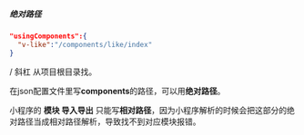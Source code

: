 ##### 绝对路径

```json
"usingComponents":{
  "v-like":"/components/like/index"
}
```

/  斜杠  从项目根目录找。

在json配置文件里写**components**的路径，可以用**绝对路径**。

小程序的 **模块 导入导出** 只能写**相对路径**，因为小程序解析的时候会把这部分的绝对路径当成相对路径解析，导致找不到对应模块报错。



